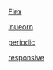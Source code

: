 [Flex](https://playful-zuccutto-beffde.netlify.app/)

[inueorn](https://marvelous-gnome-e735b6.netlify.app/)

[periodic](https://nimble-taffy-5ea500.netlify.app/)

[responsive](https://chic-beignet-c622c7.netlify.app/)